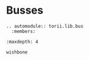 # Busses

```{eval-rst}
.. automodule:: torii.lib.bus
  :members:
```

```{toctree}
:maxdepth: 4

wishbone
```
